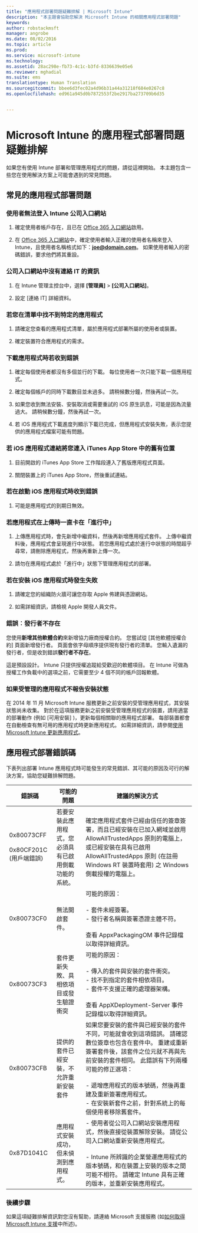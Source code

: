 ```yaml
---
title: "應用程式部署問題疑難排解 | Microsoft Intune"
description: "本主題會協助您解決 Microsoft Intune 的相關應用程式部署問題"
keywords: 
author: robstackmsft
manager: angrobe
ms.date: 08/02/2016
ms.topic: article
ms.prod: 
ms.service: microsoft-intune
ms.technology: 
ms.assetid: 28ac298e-fb73-4c1c-b3fd-8336639e05e6
ms.reviewer: mghadial
ms.suite: ems
translationtype: Human Translation
ms.sourcegitcommit: bbee6d3fec02a4d96b31a44a31218f684e0267c8
ms.openlocfilehash: ed961a945d0b7872553f2be2917ba273709b6d35


---
```


# Microsoft Intune 的應用程式部署問題疑難排解
如果您有使用 Intune 部署和管理應用程式的問題，請從這裡開始。 本主題包含一些您在使用解決方案上可能會遇到的常見問題。

## 常見的應用程式部署問題

### 使用者無法登入 Intune 公司入口網站

1.  確定使用者帳戶存在，且已在 [Office 365 入口網站](http://go.microsoft.com/fwlink/p/?LinkId=698854)啟用。

3.  在 [Office 365 入口網站](http://go.microsoft.com/fwlink/p/?LinkId=698854)中，確定使用者輸入正確的使用者名稱來登入 Intune，且使用者名稱格式如下：**joe@domain.com**。 如果使用者輸入的密碼錯誤，要求他們將其重設。

### 公司入口網站中沒有連絡 IT 的資訊

1.  在 Intune 管理主控台中，選擇 **[管理員]** &gt; **[公司入口網站]**。

2.  設定 [連絡 IT]  詳細資料。

### 若您在清單中找不到特定的應用程式

1.  請確定您查看的應用程式清單，屬於應用程式部署所屬的使用者或裝置。

2.  確定裝置符合應用程式的需求。

### 下載應用程式時若收到錯誤

1.  確定每個使用者都沒有多個並行的下載。 每位使用者一次只能下載一個應用程式。

2.  確定每個帳戶的同時下載數目並未過多。 請稍候數分鐘，然後再試一次。

3.  如果您收到無法安裝、安裝取消或需要重試的 iOS 原生訊息，可能是因為流量過大。 請稍候數分鐘，然後再試一次。

4.  若 iOS 應用程式下載進度列顯示下載已完成，但應用程式安裝失敗，表示您提供的應用程式檔案可能有問題。

### 若 iOS 應用程式連結將您連入 iTunes App Store 中的舊有位置

1.  目前開啟的 iTunes App Store 工作階段連入了舊版應用程式頁面。

2.  關閉裝置上的 iTunes App Store，然後重試連結。

### 若在啟動 iOS 應用程式時收到錯誤

1.  可能是應用程式的到期日無效。

### 若應用程式在上傳時一直卡在「進行中」

1.  上傳應用程式時，會先新增中繼資料，然後再新增應用程式套件。 上傳中繼資料後，應用程式會呈現進行中狀態。 若您應用程式處於進行中狀態的時間超乎尋常，請刪除應用程式，然後再重新上傳一次。

2.  請勿在應用程式處於「進行中」狀態下管理應用程式的部署。

### 若在安裝 iOS 應用程式時發生失敗

1.  請確定您的組織防火牆可讓您存取 Apple 佈建與憑證網站。

2.  如需詳細資訊，請檢視 Apple 開發人員文件。

### 錯誤︰發行者不存在
您使用**新增其他軟體合約**來新增協力廠商授權合約。 您嘗試從 [其他軟體授權合約] 頁面新增發行者。 頁面會依字母順序提供現有發行者的清單。
您輸入遺漏的發行者，但是收到錯誤**發行者不存在**。

這是預設設計。 Intune 只提供授權追蹤給受歡迎的軟體項目。 在 Intune 可做為授權工作負載中的選項之前，它需要至少 4 個不同的帳戶回報軟體。

### 如果受管理的應用程式不報告安裝狀態

在 2014 年 11 月 Microsoft Intune 服務更新之前安裝的受管理應用程式，其安裝狀態尚未收集。 對於在這項服務更新之前安裝受管理應用程式的裝置，請用適當的部署動作 (例如 [可用安裝] )，更新每個相關聯的應用程式部署。 每部裝置都會在自動檢查有無可用的應用程式時更新應用程式。 如需詳細資訊，請參閱[使用 Microsoft Intune 更新應用程式](/intune/deploy-use/update-apps-using-microsoft-intune)。

## <a name="BKMK_SoftDistErrorCodes"></a>應用程式部署錯誤碼
下表列出部署 Intune 應用程式時可能發生的常見錯誤、其可能的原因及可行的解決方案，協助您疑難排解問題。

|錯誤碼|可能的問題|建議的解決方式|
|--------------|--------------------|------------------------|
|0x80073CFF<br /><br />0x80CF201C (用戶端錯誤)|若要安裝此應用程式，您必須具有已啟用側載功能的系統。|確定應用程式套件已經由信任的簽章簽署，而且已經安裝在已加入網域並啟用 AllowAllTrustedApps 原則的電腦上，或已經安裝在具有已啟用 AllowAllTrustedApps 原則 (在註冊 Windows RT 裝置時套用) 之 Windows 側載授權的電腦上。|
|0x80073CF0|無法開啟套件。|可能的原因：<br /><br />-   套件未經簽署。<br />-   發行者名稱與簽署憑證主體不符。<br /><br />查看 AppxPackagingOM 事件記錄檔以取得詳細資訊。|
|0x80073CF3|套件更新失敗、具相依項目或發生驗證衝突|可能的原因：<br /><br />-   傳入的套件與安裝的套件衝突。<br />-   找不到指定的套件相依項目。<br />-   套件不支援正確的處理器架構。<br /><br />查看 AppXDeployment-Server 事件記錄檔以取得詳細資訊。|
|0x80073CFB|提供的套件已經安裝，不允許重新安裝套件|如果您要安裝的套件與已經安裝的套件不同，可能就會收到這項錯誤。 請確認數位簽章也包含在套件中。 重建或重新簽署套件後，該套件之位元就不再與先前安裝的套件相同。 此錯誤有下列兩種可能的修正選項：<br /><br />-   遞增應用程式的版本號碼，然後再重建及重新簽署應用程式。<br />-   在安裝新套件之前，針對系統上的每個使用者移除舊套件。|
|0x87D1041C|應用程式安裝成功，但未偵測到應用程式。|- 使用者從公司入口網站安裝應用程式，然後直接從裝置解除安裝。 請從公司入口網站重新安裝應用程式。<br /><br />- Intune 所辨識的企業營運應用程式的版本號碼，和在裝置上安裝的版本之間可能不相符。 請確定 Intune 具有正確的版本，並重新安裝應用程式。|

### 後續步驟
如果這項疑難排解資訊對您沒有幫助，請連絡 Microsoft 支援服務 (如[如何取得 Microsoft Intune 支援](how-to-get-support-for-microsoft-intune.md)中所述)。



<!--HONumber=Aug16_HO2-->


